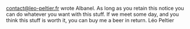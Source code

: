 <contact@leo-peltier.fr> wrote Albanel. As long as you retain this
notice you can do whatever you want with this stuff. If we meet some day,
and you think this stuff is worth it, you can buy me a beer in return.
																Léo Peltier
